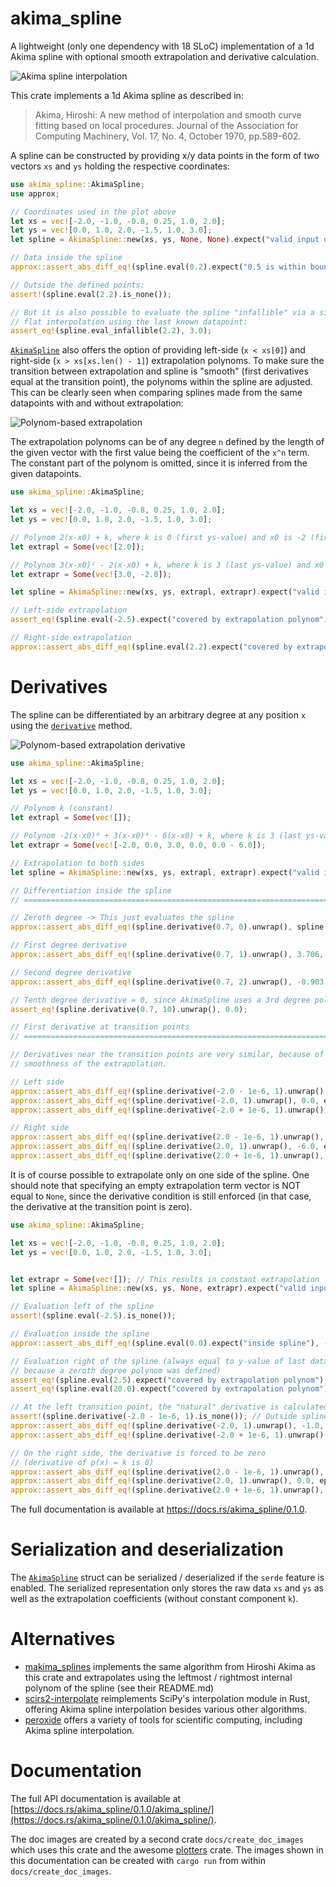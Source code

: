 akima_spline
============

[`AkimaSpline`]: https://docs.rs/var_quantity/0.1.0/akima_spline/struct.AkimaSpline.html
[`derivative`]: https://docs.rs/var_quantity/0.1.0/akima_spline/struct.AkimaSpline.html#method.derivative

A lightweight (only one dependency with 18 SLoC) implementation of a 1d Akima
spline with optional smooth extrapolation and derivative calculation.

![](https://raw.githubusercontent.com/StefanMathis/akima_spline/refs/heads/main/docs/no_extrap.svg "Akima spline interpolation")

This crate implements a 1d Akima spline as described in:
> Akima, Hiroshi: A new method of interpolation and smooth curve fitting based on
local procedures. Journal of the Association for Computing Machinery, Vol. 17,
No. 4, October 1970, pp.589-602.

A spline can be constructed by providing x/y data points in the form of two
vectors `xs` and `ys` holding the respective coordinates:

```rust
use akima_spline::AkimaSpline;
use approx;

// Coordinates used in the plot above
let xs = vec![-2.0, -1.0, -0.8, 0.25, 1.0, 2.0];
let ys = vec![0.0, 1.0, 2.0, -1.5, 1.0, 3.0];
let spline = AkimaSpline::new(xs, ys, None, None).expect("valid input data");

// Data inside the spline
approx::assert_abs_diff_eq!(spline.eval(0.2).expect("0.5 is within bounds"), -1.582, epsilon=1e-3);

// Outside the defined points:
assert!(spline.eval(2.2).is_none());

// But it is also possible to evaluate the spline "infallible" via a simple 
// flat interpolation using the last known datapoint:
assert_eq!(spline.eval_infallible(2.2), 3.0);
```

[`AkimaSpline`] also offers the option of providing left-side (`x < xs[0]`)
and right-side (`x > xs[xs.len() - 1]`) extrapolation polynoms. To make sure the
transition between extrapolation and spline is "smooth" (first derivatives equal
at the transition point), the polynoms within the spline are adjusted. This can
be clearly seen when comparing splines made from the same datapoints with and
without extrapolation:

![](https://raw.githubusercontent.com/StefanMathis/akima_spline/refs/heads/main/docs/extrap_1.svg "Polynom-based extrapolation")

The extrapolation polynoms can be of any degree `n` defined by the length of the
given vector with the first value being the coefficient of the `x^n` term. The
constant part of the polynom is omitted, since it is inferred from the given
datapoints.

```rust
use akima_spline::AkimaSpline;

let xs = vec![-2.0, -1.0, -0.8, 0.25, 1.0, 2.0];
let ys = vec![0.0, 1.0, 2.0, -1.5, 1.0, 3.0];

// Polynom 2(x-x0) + k, where k is 0 (first ys-value) and x0 is -2 (first xs-value)
let extrapl = Some(vec![2.0]);

// Polynom 3(x-x0)² - 2(x-x0) + k, where k is 3 (last ys-value) and x0 is 2 (last xs-value)
let extrapr = Some(vec![3.0, -2.0]); 

let spline = AkimaSpline::new(xs, ys, extrapl, extrapr).expect("valid input data");

// Left-side extrapolation
assert_eq!(spline.eval(-2.5).expect("covered by extrapolation polynom"), -1.0);

// Right-side extrapolation
approx::assert_abs_diff_eq!(spline.eval(2.2).expect("covered by extrapolation polynom"), 2.72, epsilon=1e-3);
```

# Derivatives

The spline can be differentiated by an arbitrary degree at any position `x`
using the [`derivative`] method.

![](https://raw.githubusercontent.com/StefanMathis/akima_spline/refs/heads/main/docs/extrap_2.svg "Polynom-based extrapolation derivative")

```rust
use akima_spline::AkimaSpline;

let xs = vec![-2.0, -1.0, -0.8, 0.25, 1.0, 2.0];
let ys = vec![0.0, 1.0, 2.0, -1.5, 1.0, 3.0];

// Polynom k (constant)
let extrapl = Some(vec![]); 

// Polynom -2(x-x0)⁶ + 3(x-x0)⁴ - 6(x-x0) + k, where k is 3 (last ys-value) and x0 is 2 (last xs-value)
let extrapr = Some(vec![-2.0, 0.0, 3.0, 0.0, 0.0 - 6.0]); 

// Extrapolation to both sides
let spline = AkimaSpline::new(xs, ys, extrapl, extrapr).expect("valid input data");

// Differentiation inside the spline
// =============================================================================

// Zeroth degree -> This just evaluates the spline
approx::assert_abs_diff_eq!(spline.derivative(0.7, 0).unwrap(), spline.eval(0.7).unwrap(), epsilon=1e-3); 

// First degree derivative
approx::assert_abs_diff_eq!(spline.derivative(0.7, 1).unwrap(), 3.706, epsilon=1e-3);

// Second degree derivative
approx::assert_abs_diff_eq!(spline.derivative(0.7, 2).unwrap(), -0.903, epsilon=1e-3);

// Tenth degree derivative = 0, since AkimaSpline uses a 3rd degree polynom internally
assert_eq!(spline.derivative(0.7, 10).unwrap(), 0.0); 

// First derivative at transition points
// =============================================================================

// Derivatives near the transition points are very similar, because of the enforced
// smoothness of the extrapolation.

// Left side
approx::assert_abs_diff_eq!(spline.derivative(-2.0 - 1e-6, 1).unwrap(), 0.0, epsilon=1e-3); // Outside spline
approx::assert_abs_diff_eq!(spline.derivative(-2.0, 1).unwrap(), 0.0, epsilon=1e-3); // Transition point
approx::assert_abs_diff_eq!(spline.derivative(-2.0 + 1e-6, 1).unwrap(), 0.0, epsilon=1e-3); // Inside spline

// Right side
approx::assert_abs_diff_eq!(spline.derivative(2.0 - 1e-6, 1).unwrap(), -6.0, epsilon=1e-3); // Inside spline
approx::assert_abs_diff_eq!(spline.derivative(2.0, 1).unwrap(), -6.0, epsilon=1e-3); // Transition point
approx::assert_abs_diff_eq!(spline.derivative(2.0 + 1e-6, 1).unwrap(), -6.0, epsilon=1e-3); // Outside spline
```


It is of course possible to extrapolate only on one side of the spline. One
should note that specifying an empty extrapolation term vector is NOT equal to
`None`, since the derivative condition is still enforced (in that case, the
derivative at the transition point is zero).

```rust
use akima_spline::AkimaSpline;

let xs = vec![-2.0, -1.0, -0.8, 0.25, 1.0, 2.0];
let ys = vec![0.0, 1.0, 2.0, -1.5, 1.0, 3.0];


let extrapr = Some(vec![]); // This results in constant extrapolation
let spline = AkimaSpline::new(xs, ys, None, extrapr).expect("valid input data");

// Evaluation left of the spline
assert!(spline.eval(-2.5).is_none());

// Evaluation inside the spline
approx::assert_abs_diff_eq!(spline.eval(0.0).expect("inside spline"), -1.264, epsilon=1e-3);

// Evaluation right of the spline (always equal to y-value of last datapoint,
// because a zeroth degree polynom was defined)
assert_eq!(spline.eval(2.5).expect("covered by extrapolation polynom"), 3.0);
assert_eq!(spline.eval(20.0).expect("covered by extrapolation polynom"), 3.0);

// At the left transition point, the "natural" derivative is calculated:
assert!(spline.derivative(-2.0 - 1e-6, 1).is_none()); // Outside spline
approx::assert_abs_diff_eq!(spline.derivative(-2.0, 1).unwrap(), -1.0, epsilon=1e-3); // Transition point
approx::assert_abs_diff_eq!(spline.derivative(-2.0 + 1e-6, 1).unwrap(), -1.0, epsilon=1e-3); // Inside spline

// On the right side, the derivative is forced to be zero
// (derivative of p(x) = k is 0)
approx::assert_abs_diff_eq!(spline.derivative(2.0 - 1e-6, 1).unwrap(), 0.0, epsilon=1e-3); // Outside spline
approx::assert_abs_diff_eq!(spline.derivative(2.0, 1).unwrap(), 0.0, epsilon=1e-3); // Transition point
approx::assert_abs_diff_eq!(spline.derivative(2.0 + 1e-6, 1).unwrap(), 0.0, epsilon=1e-3); // Inside spline
```

The full documentation is available at <https://docs.rs/akima_spline/0.1.0>.

# Serialization and deserialization

The [`AkimaSpline`] struct can be serialized / deserialized if the `serde`
feature is enabled. The serialized representation only stores the raw data
`xs` and `ys` as well as the extrapolation coefficients (without constant
component `k`).

# Alternatives

- [makima_splines](https://crates.io/crates/makima_spline) implements the same
algorithm from Hiroshi Akima as this crate and extrapolates using the leftmost /
rightmost internal polynom of the spline (see their README.md)
- [scirs2-interpolate](https://crates.io/crates/scirs2-interpolate) reimplements
SciPy's interpolation module in Rust, offering Akima spline interpolation
besides various other algorithms.
- [peroxide](https://crates.io/crates/peroxide) offers a variety of tools for
scientific computing, including Akima spline interpolation.

# Documentation

The full API documentation is available at
[https://docs.rs/akima_spline/0.1.0/akima_spline/](https://docs.rs/akima_spline/0.1.0/akima_spline/).

The doc images are created by a second crate `docs/create_doc_images` which uses
this crate and the awesome [plotters](https://crates.io/crates/plotters) crate.
The images shown in this documentation can be created with `cargo run` from
within `docs/create_doc_images`.